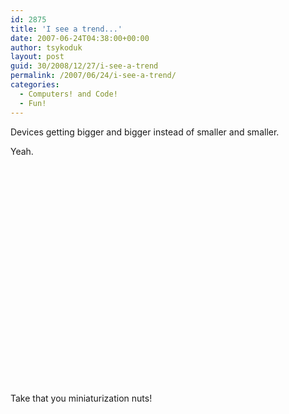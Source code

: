 ```yaml
---
id: 2875
title: 'I see a trend...'
date: 2007-06-24T04:38:00+00:00
author: tsykoduk
layout: post
guid: 30/2008/12/27/i-see-a-trend
permalink: /2007/06/24/i-see-a-trend/
categories:
  - Computers! and Code!
  - Fun!
---
```

<p>Devices getting bigger and bigger instead of smaller and smaller.</p>


<p>Yeah.</p>


<object width="425" height="350"><param name="movie" value="http://www.youtube.com/v/CZrr7AZ9nCY"></param><param name="wmode" value="transparent"></param><embed src="http://www.youtube.com/v/CZrr7AZ9nCY" type="application/x-shockwave-flash" wmode="transparent" width="425" height="350"></embed></object>

<p>Take that you miniaturization nuts!</p>